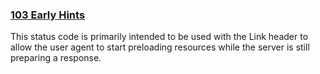 ### [103 Early Hints](https://developer.mozilla.org/en-US/docs/Web/HTTP/Status/103)
This status code is primarily intended to be used with the Link header to allow the user agent to start preloading resources while the server is still preparing a response.
